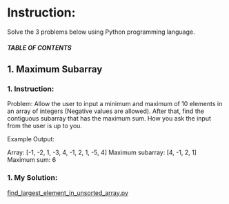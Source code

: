 # Instruction: 
Solve the 3 problems below using Python programming language.

##### TABLE OF CONTENTS


## 1. Maximum Subarray
### 1. Instruction:
Problem: Allow the user to input a minimum and maximum of 10 elements in an array of integers (Negative values are allowed). After that, find the contiguous subarray that has the maximum sum. How you ask the input from the user is up to you.

Example Output:

Array: [-1, -2, 1, -3, 4, -1, 2, 1, -5, 4]
Maximum subarray: [4, -1, 2, 1]
Maximum sum: 6

### 1. My Solution:
[find_largest_element_in_unsorted_array.py](https://github.com/p3uj/Data-Structures-and-Algorithms-Assignments/blob/275ea1e08e5f9e5be6bab854925f5ef18224b68d/Assignment%202/find_largest_element_in_unsorted_array.py)